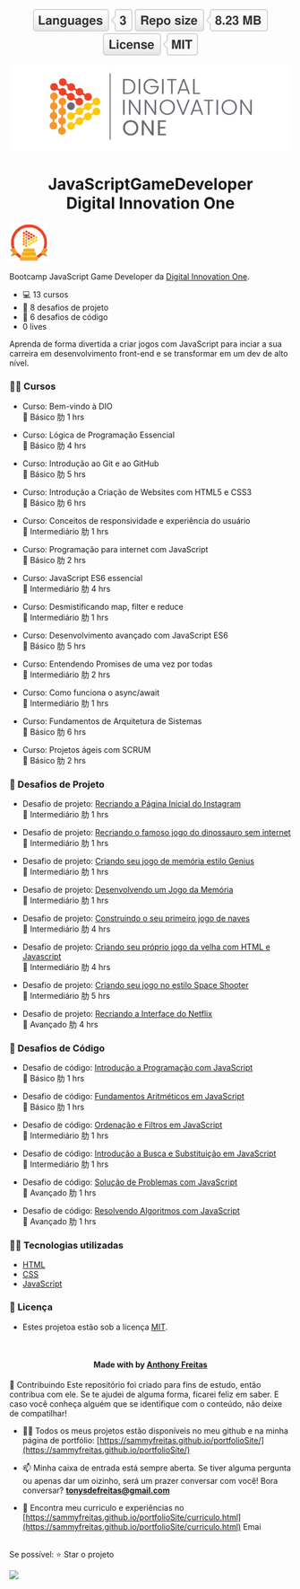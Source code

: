 <html>
<!-- Badges session -->
<p align="center">  
  <!-- languages -->
  <img src="./img/languages.svg" alt="Linguagens utilizadas">
  <!-- repo size -->
  <img src="./img/repo.svg" alt="Tamanho do repositório">
  <!-- licence MIT -->
  <img src="./img/license.svg" alt="Licença MIT">
</p>

<!--Banner session-->
<p align="center">
  <img src="./img/banner.png" alt="DIO" title="Digital Innovation One">
</p>

<!--About session-->
<h1 align="center">JavaScriptGameDeveloper<br>Digital Innovation One</h1>

<img src="./img/badge.png" title="Badge" width="70" height="70">

Bootcamp JavaScript Game Developer da [Digital Innovation One](https://digitalinnovation.one/).
- 💻 13 cursos
- 🚀 8 desafios de projeto
- 🚀 6 desafios de código
- 0 lives

Aprenda de forma divertida a criar jogos com JavaScript para inciar a sua carreira em desenvolvimento front-end e se transformar em um dev de alto nível.

<h3>👨‍💻 Cursos</h3>

* Curso: Bem-vindo à DIO<br>
 Básico
肋 1 hrs

* Curso: Lógica de Programação Essencial<br>
 Básico
肋 4 hrs

* Curso: Introdução ao Git e ao GitHub<br>
 Básico
肋 5 hrs

* Curso: Introdução a Criação de Websites com HTML5 e CSS3<br>
 Básico
肋 6 hrs

* Curso: Conceitos de responsividade e experiência do usuário<br>
 Intermediário
肋 1 hrs

* Curso: Programação para internet com JavaScript<br>
 Básico
肋 2 hrs

* Curso: JavaScript ES6 essencial<br>
 Intermediário
肋 4 hrs

* Curso: Desmistificando map, filter e reduce<br>
 Intermediário
肋 1 hrs

* Curso: Desenvolvimento avançado com JavaScript ES6<bR>
 Básico
肋 5 hrs

* Curso: Entendendo Promises de uma vez por todas<br>
 Intermediário
肋 2 hrs

* Curso: Como funciona o async/await<br>
 Intermediário
肋 1 hrs

* Curso: Fundamentos de Arquitetura de Sistemas<br>
 Básico
肋 6 hrs

* Curso: Projetos ágeis com SCRUM<br>
 Básico
肋 2 hrs



<h3>🚀 Desafios de Projeto</h3>

* Desafio de projeto: <a href="https://github.com/sammyfreitas/JavaScriptGameDeveloper/tree/main/05%20-%20Recriando%20a%20p%C3%A1gina%20inicial%20do%20Instagram/">Recriando a Página Inicial do Instagram</a><br/>
 Intermediário
肋 1 hrs

* Desafio de projeto: <a href="https://github.com/sammyfreitas/JavaScriptGameDeveloper/tree/main/16%20-%20Recriando%20o%20famoso%20jogo%20do%20dinossauro%20sem%20internet">Recriando o famoso jogo do dinossauro sem internet</a><br>
 Intermediário
肋 1 hrs

* Desafio de projeto: <a href="https://github.com/sammyfreitas/JavaScriptGameDeveloper/tree/main/14%20-%20Criando%20seu%20jogo%20de%20mem%C3%B3ria%20estilo%20Genius">Criando seu jogo de memória estilo Genius</a><br>
 Intermediário
肋 1 hrs

* Desafio de projeto: <a href="https://github.com/sammyfreitas/JavaScriptGameDeveloper/tree/main/18%20-%20Desenvolvendo%20um%20jogo%20da%20mem%C3%B3ria">Desenvolvendo um Jogo da Memória</a><br>
 Intermediário
肋 1 hrs

* Desafio de projeto: <a href="https://github.com/sammyfreitas/JavaScriptGameDeveloper/tree/main/11%20-%20Construindo%20o%20primeiro%20jogo%20de%20naves">Construindo o seu primeiro jogo de naves</a><br>
 Intermediário
肋 4 hrs

* Desafio de projeto: <a href="https://github.com/sammyfreitas/JavaScriptGameDeveloper/tree/main/21%20-%20Desafio%20de%20Projeto%20-%20Criando%20seu%20pr%C3%B3prio%20Jogo%20da%20Velha%20com%20HMTL%20e%20JavaScript">Criando seu próprio jogo da velha com HTML e Javascript</a><br>
 Intermediário
肋 4 hrs

* Desafio de projeto: <a href="https://github.com/sammyfreitas/JavaScriptGameDeveloper/tree/main/24%20-%20Desafio%20de%20Projeto%20-%20Criando%20seu%20jogo%20no%20estilo%20Space%20Shooter">Criando seu jogo no estilo Space Shooter</a><br>
 Intermediário
肋 5 hrs

* Desafio de projeto: <a href="https://github.com/sammyfreitas/JavaScriptGameDeveloper/tree/main/09%20-%20Recriando%20a%20Interface%20do%20Netflix">Recriando a Interface do Netflix</a><br>
 Avançado
肋 4 hrs


<h3>🚀 Desafios de Código</h3>

* Desafio de código: <a href="https://github.com/sammyfreitas/JavaScriptGameDeveloper/tree/main/10%20-%20Desafio%20de%20C%C3%B3digo%20-%20Introdu%C3%A7%C3%A3o%20a%20Programa%C3%A7%C3%A3o%20com%20JavaScript">Introdução a Programação com JavaScript</a><br>
 Básico
肋 1 hrs

* Desafio de código: <a href="https://github.com/sammyfreitas/JavaScriptGameDeveloper/tree/main/13%20-%20Desafio%20de%20C%C3%B3digo%20-%20Fundamentos%20Aritm%C3%A9ticos%20em%20JavaScript">Fundamentos Aritméticos em JavaScript</a><br>
 Básico
肋 1 hrs

* Desafio de código: <a href="https://github.com/sammyfreitas/JavaScriptGameDeveloper/tree/main/19%20-%20Desafio%20de%20C%C3%B3digo%20-%20Ordena%C3%A7%C3%A3o%20e%20Filtros%20em%20JavaScript">Ordenação e Filtros em JavaScript</a><br>
 Intermediário
肋 1 hrs

* Desafio de código: <a href="https://github.com/sammyfreitas/JavaScriptGameDeveloper/tree/main/21%20-%20Desafio%20de%20C%C3%B3digo%20-%20Introdu%C3%A7%C3%A3o%20a%20Busca%20e%20Substitui%C3%A7%C3%A3o%20em%20JavaScript">Introdução a Busca e Substituição em JavaScript</a><br>
 Intermediário
肋 1 hrs

* Desafio de código: <a href="https://github.com/sammyfreitas/JavaScriptGameDeveloper/tree/main/23%20-%20Solu%C3%A7%C3%A3o%20de%20Problemas%20com%20JavaScript">Solução de Problemas com JavaScript</a><br>
 Avançado
肋 1 hrs

* Desafio de código: <a href="https://github.com/sammyfreitas/JavaScriptGameDeveloper/tree/main/25%20-%20Desafio%20de%20C%C3%B3digo%20-%20Resolvendo%20Algoritmos%20com%20JavaScript">Resolvendo Algoritmos com JavaScript</a><br>
 Avançado
肋 1 hrs

<h3>👨‍💻 Tecnologias utilizadas</h3>

- [HTML](https://www.w3schools.com/html/)
- [CSS](https://developer.mozilla.org/pt-BR/docs/Web/CSS)
- [JavaScript](https://developer.mozilla.org/en-US/docs/Web/JavaScript)

<!--License session-->
<h3>📝 Licença</h3>

- Estes projetoa estão sob a licença [MIT](./LICENSE).

<!--Bottom session-->
<br><h4 align=center>Made with by <a target="_blank" href="https://sammyfreitas.github.io/portfolioSite/" >Anthony Freitas</a></h4>
</html>





🤝 Contribuindo Este repositório foi criado para fins de estudo, então contribua com ele. Se te ajudei de alguma forma, ficarei feliz em saber. E caso você conheça alguém que se identifique com o conteúdo, não deixe de compatilhar! 

- 👨‍💻 Todos os meus projetos estão disponíveis no meu github e na minha página de portfólio: [https://sammyfreitas.github.io/portfolioSite/](https://sammyfreitas.github.io/portfolioSite/) 

- 📫 Minha caixa de entrada está sempre aberta. Se tiver alguma pergunta ou apenas dar um oizinho, será um prazer conversar com você! Bora conversar? **tonysdefreitas@gmail.com**

- 📄 Encontra meu curriculo e experiências no [https://sammyfreitas.github.io/portfolioSite/curriculo.html](https://sammyfreitas.github.io/portfolioSite/curriculo.html)
Emai

<br>Se possível:  ⭐️ Star o projeto

<img src="https://hermes.digitalinnovation.one/certificates/cover/F13525A6.jpg">

